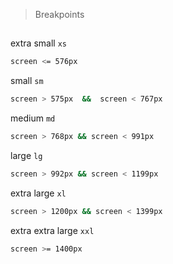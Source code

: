 > Breakpoints

##

extra small `xs`
```bash
screen <= 576px
```

small `sm`
```bash
screen > 575px  &&  screen < 767px
```

medium `md`
```bash
screen > 768px && screen < 991px
```

large `lg`
```bash
screen > 992px && screen < 1199px
```

extra large `xl`
```bash
screen > 1200px && screen < 1399px
```

extra extra large `xxl`
```bash
screen >= 1400px
```

